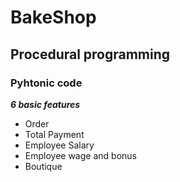 # BakeShop

## Procedural programming 
### Pyhtonic code
***6 basic features***
- Order
- Total Payment
- Employee Salary 
- Employee wage and bonus
- Boutique 


